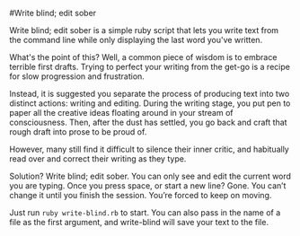 #Write blind; edit sober

Write blind; edit sober is a simple ruby script that lets you write text from the command line while only displaying the last word you've written.

What's the point of this? Well, a common piece of wisdom is to embrace terrible first drafts. Trying to perfect your writing from the get-go is a recipe for slow progression and frustration.

Instead, it is suggested you separate the process of producing text into two distinct actions: writing and editing. During the writing stage, you put pen to paper all the creative ideas floating around in your stream of consciousness. Then, after the dust has settled, you go back and craft that rough draft into prose to be proud of.

However, many still find it difficult to silence their inner critic, and habitually read over and correct their writing as they type.

Solution? Write blind; edit sober. You can only see and edit the current word you are typing. Once you press space, or start a new line? Gone. You can’t change it until you finish the session. You’re forced to keep on moving.

Just run `ruby write-blind.rb` to start. You can also pass in the name of a file as the first argument, and write-blind will save your text to the file.

